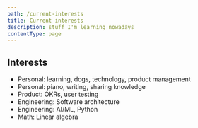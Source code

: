 ```yaml
---
path: /current-interests
title: Current interests
description: stuff I'm learning nowadays
contentType: page
---
```


## Interests

- Personal: learning, dogs, technology, product management  
- Personal: piano, writing, sharing knowledge
- Product: OKRs, user testing
- Engineering: Software architecture
- Engineering: AI/ML, Python
- Math: Linear algebra
